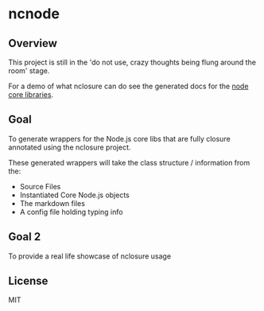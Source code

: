 # ncnode

## Overview
This project is still in the 'do not use, crazy thoughts being flung around
the room' stage.

For a demo of what nclosure can do see the generated docs for the [node core libraries](http://gatapia.github.com/ncnode/).

## Goal
To generate wrappers for the Node.js core libs that are fully closure annotated
using the nclosure project.

These generated wrappers will take the class structure / information from the:
- Source Files
- Instantiated Core Node.js objects
- The markdown files
- A config file holding typing info

## Goal 2
To provide a real life showcase of nclosure usage

## License

MIT
